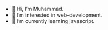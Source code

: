 - 👋 Hi, I’m Muhammad.
- 👀 I’m interested in web-development.
- 🌱 I’m currently learning  javascript.
